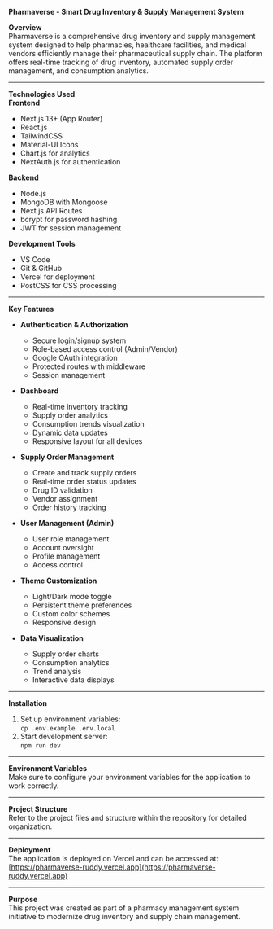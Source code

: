 **Pharmaverse - Smart Drug Inventory & Supply Management System**

**Overview**  
Pharmaverse is a comprehensive drug inventory and supply management system designed to help pharmacies, healthcare facilities, and medical vendors efficiently manage their pharmaceutical supply chain. The platform offers real-time tracking of drug inventory, automated supply order management, and consumption analytics.

---

**Technologies Used**  
**Frontend**  
- Next.js 13+ (App Router)  
- React.js  
- TailwindCSS  
- Material-UI Icons  
- Chart.js for analytics  
- NextAuth.js for authentication  

**Backend**  
- Node.js  
- MongoDB with Mongoose  
- Next.js API Routes  
- bcrypt for password hashing  
- JWT for session management  

**Development Tools**  
- VS Code  
- Git & GitHub  
- Vercel for deployment  
- PostCSS for CSS processing  

---

**Key Features**  

- **Authentication & Authorization**  
  - Secure login/signup system  
  - Role-based access control (Admin/Vendor)  
  - Google OAuth integration  
  - Protected routes with middleware  
  - Session management  

- **Dashboard**  
  - Real-time inventory tracking  
  - Supply order analytics  
  - Consumption trends visualization  
  - Dynamic data updates  
  - Responsive layout for all devices  

- **Supply Order Management**  
  - Create and track supply orders  
  - Real-time order status updates  
  - Drug ID validation  
  - Vendor assignment  
  - Order history tracking  

- **User Management (Admin)**  
  - User role management  
  - Account oversight  
  - Profile management  
  - Access control  

- **Theme Customization**  
  - Light/Dark mode toggle  
  - Persistent theme preferences  
  - Custom color schemes  
  - Responsive design  

- **Data Visualization**  
  - Supply order charts  
  - Consumption analytics  
  - Trend analysis  
  - Interactive data displays  

---

**Installation**  
1. Set up environment variables:  
   `cp .env.example .env.local`  
2. Start development server:  
   `npm run dev`

---

**Environment Variables**  
Make sure to configure your environment variables for the application to work correctly.

---

**Project Structure**  
Refer to the project files and structure within the repository for detailed organization.

---


**Deployment**  
The application is deployed on Vercel and can be accessed at:  
[https://pharmaverse-ruddy.vercel.app](https://pharmaverse-ruddy.vercel.app)


---

**Purpose**  
This project was created as part of a pharmacy management system initiative to modernize drug inventory and supply chain management.
